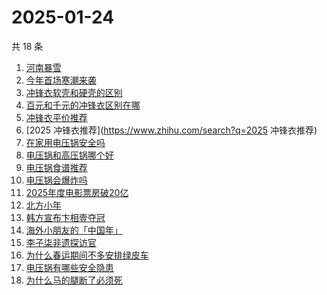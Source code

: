 # 2025-01-24

共 18 条

<!-- BEGIN -->
<!-- 最后更新时间 Fri Jan 24 2025 23:15:25 GMT+0800 (China Standard Time) -->

1. [河南暴雪](https://www.zhihu.com/search?q=河南暴雪)
1. [今年首场寒潮来袭](https://www.zhihu.com/search?q=今年首场寒潮来袭)
1. [冲锋衣软壳和硬壳的区别](https://www.zhihu.com/search?q=冲锋衣软壳和硬壳的区别)
1. [百元和千元的冲锋衣区别在哪](https://www.zhihu.com/search?q=百元和千元的冲锋衣区别在哪)
1. [冲锋衣平价推荐](https://www.zhihu.com/search?q=冲锋衣平价推荐)
1. [2025 冲锋衣推荐](https://www.zhihu.com/search?q=2025 冲锋衣推荐)
1. [在家用电压锅安全吗](https://www.zhihu.com/search?q=在家用电压锅安全吗)
1. [电压锅和高压锅哪个好](https://www.zhihu.com/search?q=电压锅和高压锅哪个好)
1. [电压锅食谱推荐](https://www.zhihu.com/search?q=电压锅食谱推荐)
1. [电压锅会爆炸吗](https://www.zhihu.com/search?q=电压锅会爆炸吗)
1. [2025年度电影票房破20亿](https://www.zhihu.com/search?q=2025年度电影票房破20亿)
1. [北方小年](https://www.zhihu.com/search?q=北方小年)
1. [韩方宣布卞相壹夺冠](https://www.zhihu.com/search?q=韩方宣布卞相壹夺冠)
1. [海外小朋友的「中国年」](https://www.zhihu.com/search?q=海外小朋友的「中国年」)
1. [李子柒非遗探访官](https://www.zhihu.com/search?q=李子柒非遗探访官)
1. [为什么春运期间不多安排绿皮车](https://www.zhihu.com/search?q=为什么春运期间不多安排绿皮车)
1. [电压锅有哪些安全隐患](https://www.zhihu.com/search?q=电压锅有哪些安全隐患)
1. [为什么马的腿断了必须死](https://www.zhihu.com/search?q=为什么马的腿断了必须死)

<!-- END -->
